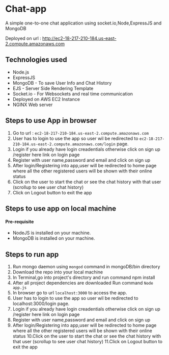 # Chat-app
 A simple one-to-one chat application using socket.io,Node,ExpressJS and MongoDB
 
 Deployed on url : http://ec2-18-217-210-184.us-east-2.compute.amazonaws.com
 
## Technologies used
- Node.js
- ExpressJS
- MongoDB - To save User Info and Chat History
- EJS - Server Side Rendering Template
- Socket.io - For Websockets and real time communication
- Deployed on AWS EC2 Instance
- NGINX Web server 


## Steps to use App in browser
1. Go to url : `ec2-18-217-210-184.us-east-2.compute.amazonaws.com`
2. User has to login to use the app so user wil be redirected to `ec2-18-217-210-184.us-east-2.compute.amazonaws.com/login` page.
3. Login if you already have login creadentials otherwise click on sign up /register here link on login page
4. Register with user name,password and email and click on sign up
5. After login/Registering into app,user will be redirected to home page where all the other registered users  will be shown with their    online status
6. Click on the user to start the chat or see the chat history with that user (scrollup to see user chat history)
7. Click on Logout button to exit the app



## Steps to use app on local machine

#### Pre-requisite

- NodeJS is installed on your machine.
- MongoDB is installed on your machine.

## Steps to run app 
1. Run mongo daemon using `mongod` command in mongoDB/bin directory
2. Download the repo into your local machine
3. In Terminal,go into project's directory and run command npm install
4. After all project dependencies are downloaded Run command `Node app.js`
5. In browser go to url `localhost:3000` to access the app.
6. User has to login to use the app so user wil be redirected to localhost:3000/login page.
7. Login if you already have login creadentials otherwise click on sign up /register here link on login page
8. Register with user name,password and email and click on sign up
9. After login/Registering into app,user will be redirected to home page where all the other registered users will be shown with their      online status
10.Click on the user to start the chat or see the chat history with that user (scrollup to see user chat history)
11.Click on Logout button to exit the app

